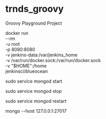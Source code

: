 # trnds_groovy
Groovy Playground Project

docker run \
  --rm \
  -u root \
  -p 8080:8080 \
  -v jenkins-data:/var/jenkins_home \
  -v /var/run/docker.sock:/var/run/docker.sock \
  -v "$HOME":/home \
  jenkinsci/blueocean
  
  

sudo service mongod start

sudo service mongod stop

sudo service mongod restart

mongo --host 127.0.0.1:27017
  